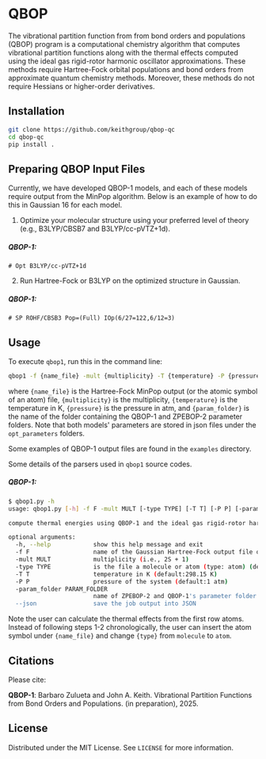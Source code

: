 # QBOP

The vibrational partition function from from bond orders and populations (QBOP) program is a computational chemistry algorithm that computes vibrational  partition functions along with the thermal effects computed using the ideal gas rigid-rotor harmonic oscillator approximations.  These methods require Hartree-Fock orbital populations and bond orders from approximate quantum chemistry methods. Moreover, these methods do not require Hessians or higher-order derivatives. 

## Installation

```bash
git clone https://github.com/keithgroup/qbop-qc
cd qbop-qc
pip install .
```

## Preparing QBOP Input Files

Currently, we have developed QBOP-1 models, and each of these models require output from the MinPop algorithm. Below is an example of how to do this in Gaussian 16 for each model.

1. Optimize your molecular structure using your preferred level of theory (e.g., B3LYP/CBSB7 and B3LYP/cc-pVTZ+1d).

##### QBOP-1:

    # Opt B3LYP/cc-pVTZ+1d

2. Run Hartree-Fock or B3LYP on the optimized structure in Gaussian.

##### QBOP-1:

    # SP ROHF/CBSB3 Pop=(Full) IOp(6/27=122,6/12=3)

## Usage

To execute `qbop1`,  run this in the command line:

```bash
qbop1 -f {name_file} -mult {multiplicity} -T {temperature} -P {pressure} -param_folder {param_folder} --json > {name_file}.bop
```

where `{name_file}` is the Hartree-Fock MinPop output (or the atomic symbol of an atom) file, `{multiplicity}` is the multiplicity, `{temperature}` is the temperature in K, `{pressure}` is the pressure in atm, and `{param_folder}` is the name of the folder containing the QBOP-1 and ZPEBOP-2 parameter folders. Note that both models' parameters are stored in json files under the `opt_parameters` folders.

Some examples of QBOP-1 output files are found in the `examples` directory.

Some details of the parsers used in `qbop1` source codes.

##### QBOP-1:

```bash
$ qbop1.py -h
usage: qbop1.py [-h] -f F -mult MULT [-type TYPE] [-T T] [-P P] [-param_folder PARAM_FOLDER] [--json]

compute thermal energies using QBOP-1 and the ideal gas rigid-rotor harmonic oscillator method

optional arguments:
  -h, --help            show this help message and exit
  -f F                  name of the Gaussian Hartree-Fock output file or the atom symbol
  -mult MULT            multiplicity (i.e., 2S + 1)
  -type TYPE            is the file a molecule or atom (type: atom) (default: molecule)?
  -T T                  temperature in K (default:298.15 K)
  -P P                  pressure of the system (default:1 atm)
  -param_folder PARAM_FOLDER
                        name of ZPEBOP-2 and QBOP-1's parameter folder (default: opt_parameters/)
  --json                save the job output into JSON
```
Note the user can calculate the thermal effects from the first row atoms. Instead of following steps 1-2 chronologically, the user can insert the atom symbol under  `{name_file}` and change `{type}` from `molecule` to `atom`. 

## Citations

Please cite:

**QBOP-1**:  Barbaro Zulueta and John A. Keith. Vibrational Partition Functions from Bond Orders and Populations. (in preparation), 2025.

## License

Distributed under the MIT License.
See `LICENSE` for more information.
